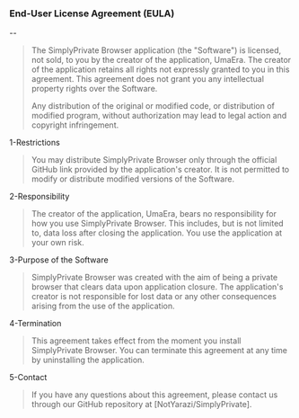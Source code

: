 ### End-User License Agreement (EULA)
--
>The SimplyPrivate Browser application (the "Software") is licensed, not sold, to you by the creator of the application, UmaEra.
>The creator of the application retains all rights not expressly granted to you in this agreement. This agreement does not grant you any intellectual property rights over the Software.
>
>Any distribution of the original or modified code, or distribution of modified program, without authorization may lead to legal action and copyright infringement.

1-Restrictions

>You may distribute SimplyPrivate Browser only through the official GitHub link provided by the application's creator. It is not permitted to modify or distribute modified versions of the Software.

2-Responsibility

>The creator of the application, UmaEra, bears no responsibility for how you use SimplyPrivate Browser. This includes, but is not limited to, data loss after closing the application. You use the application at your own risk.

3-Purpose of the Software

>SimplyPrivate Browser was created with the aim of being a private browser that clears data upon application closure. The application's creator is not responsible for lost data or any other consequences arising from the use of the application.

4-Termination

>This agreement takes effect from the moment you install SimplyPrivate Browser. You can terminate this agreement at any time by uninstalling the application.

5-Contact

>If you have any questions about this agreement, please contact us through our GitHub repository at [NotYarazi/SimplyPrivate].
